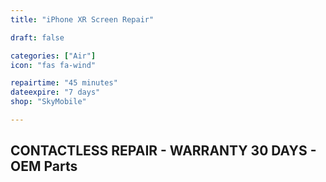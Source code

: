 ```yaml
---
title: "iPhone XR Screen Repair"

draft: false

categories: ["Air"]
icon: "fas fa-wind"

repairtime: "45 minutes"
dateexpire: "7 days"
shop: "SkyMobile"

---
```


## CONTACTLESS REPAIR - WARRANTY 30 DAYS - OEM Parts

